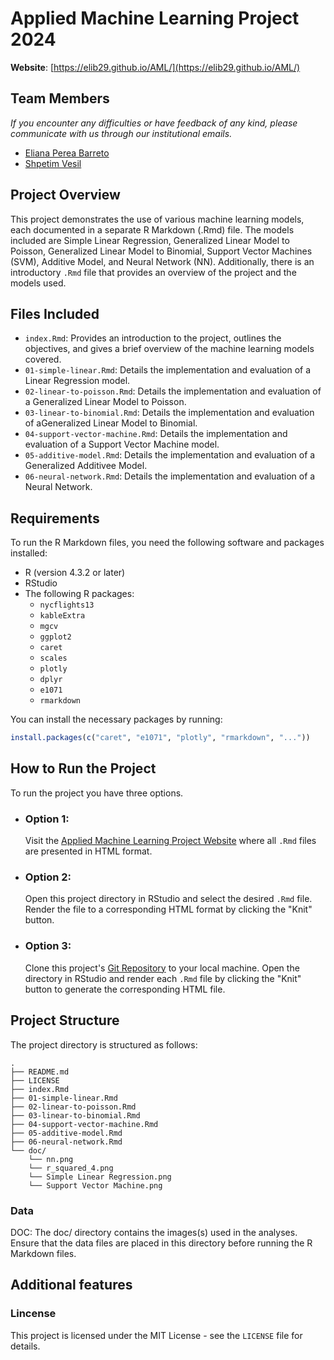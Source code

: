 # Applied Machine Learning Project 2024
**Website**: [https://elib29.github.io/AML/](https://elib29.github.io/AML/)

## Team Members 
*If you encounter any difficulties or have feedback of any kind, please communicate with us through our institutional emails.*
- [Eliana Perea Barreto](mailto:youremail@example.com)
- [Shpetim Vesil](mailto:team1@example.com)
  
## Project Overview
This project demonstrates the use of various machine learning models, each documented in a separate R Markdown (.Rmd) file. The models included are Simple Linear Regression, Generalized Linear Model to Poisson, Generalized Linear Model to Binomial, Support Vector Machines (SVM), Additive Model, and Neural Network (NN). Additionally, there is an introductory `.Rmd` file that provides an overview of the project and the models used.

## Files Included
- `index.Rmd`: Provides an introduction to the project, outlines the objectives, and gives a brief overview of the machine learning models covered.
- `01-simple-linear.Rmd`: Details the implementation and evaluation of a Linear Regression model.
- `02-linear-to-poisson.Rmd`: Details the implementation and evaluation of a Generalized Linear Model to Poisson.
- `03-linear-to-binomial.Rmd`: Details the implementation and evaluation of aGeneralized Linear Model to Binomial.
- `04-support-vector-machine.Rmd`: Details the implementation and evaluation of a Support Vector Machine model.
- `05-additive-model.Rmd`: Details the implementation and evaluation of a Generalized Additivee Model.
- `06-neural-network.Rmd`: Details the implementation and evaluation of a Neural Network.

## Requirements
To run the R Markdown files, you need the following software and packages installed:
- R (version 4.3.2 or later)
- RStudio
- The following R packages:
  - `nycflights13`
  - `kableExtra`
  - `mgcv`
  - `ggplot2`
  - `caret`
  - `scales`
  - `plotly`
  - `dplyr`
  - `e1071`
  - `rmarkdown`

You can install the necessary packages by running:
```R
install.packages(c("caret", "e1071", "plotly", "rmarkdown", "..."))
```
## How to Run the Project
To run the project you have three options. 
- ### Option 1:
  Visit the [Applied Machine Learning Project Website](https://elib29.github.io/AML/) where all `.Rmd` files are presented in HTML format. 
- ### Option 2:
   Open this project directory in RStudio and select the desired `.Rmd` file. Render the file to a corresponding HTML format by clicking the "Knit" button.
- ### Option 3:
  Clone this project's [Git Repository](https://github.com/EliB29/AML) to your local machine.  Open the directory in RStudio and render each `.Rmd` file by clicking the "Knit" button to generate the corresponding HTML file.

## Project Structure
The project directory is structured as follows:
```
.
├── README.md
├── LICENSE
├── index.Rmd
├── 01-simple-linear.Rmd
├── 02-linear-to-poisson.Rmd
├── 03-linear-to-binomial.Rmd
├── 04-support-vector-machine.Rmd
├── 05-additive-model.Rmd
├── 06-neural-network.Rmd
└── doc/
    └── nn.png
    └── r_squared_4.png
    └── Simple Linear Regression.png
    └── Support Vector Machine.png
```
### Data 

DOC: The doc/ directory contains the images(s) used in the analyses. Ensure that the data files are placed in this directory before running the R Markdown files.

## Additional features
### Lincense
 This project is licensed under the MIT License - see the `LICENSE` file for details.
